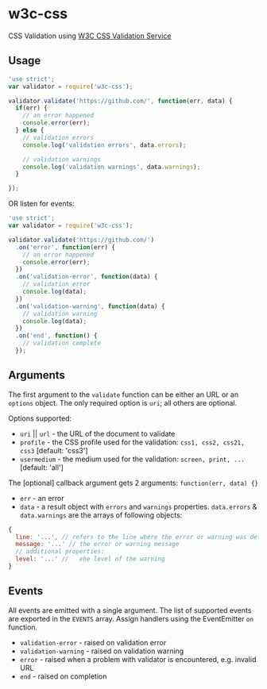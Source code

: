 w3c-css
=======

CSS Validation using [W3C CSS Validation Service](http://jigsaw.w3.org/css-validator/)

## Usage

```javascript
'use strict';
var validator = require('w3c-css');

validator.validate('https://github.com/', function(err, data) {
  if(err) {
    // an error happened
    console.error(err);
  } else {
    // validation errors
    console.log('validation errors', data.errors);

    // validation warnings
    console.log('validation warnings', data.warnings);
  }

});

```

OR listen for events:

```javascript
'use strict';
var validator = require('w3c-css');

validator.validate('https://github.com/')
  .on('error', function(err) {
    // an error happened
    console.error(err);
  })
  .on('validation-error', function(data) {
    // validation error
    console.log(data);
  })
  .on('validation-warning', function(data) {
    // validation warning
    console.log(data);
  })
  .on('end', function() {
    // validation complete
  });

```

## Arguments

The first argument to the `validate` function can be either an URL or an `options` object. The only required option is `uri`; all others are optional.

Options supported:
* `uri` || `url` - the URL of the document to validate
* `profile` - the CSS profile used for the validation: `css1, css2, css21, css3` [default: 'css3']
* `usermedium` - the medium used for the validation: `screen, print, ...` [default: 'all']


The  [optional] callback argument gets 2 arguments: `function(err, data) {}`

* `err` - an error
* `data` - a result object with `errors` and `warnings` properties. `data.errors` & `data.warnings` are the arrays of following objects:


```javascript
{
  line: '...', // refers to the line where the error or warning was detected
  message: '...' // the error or warning message
  // additional properties:
  level: '...' //	еhe level of the warning
}
```

## Events

All events are emitted with a single argument. The list of supported events are exported in the
`EVENTS` array. Assign handlers using the EventEmitter `on` function.

* `validation-error` - raised on validation error
* `validation-warning` - raised on validation warning
* `error` - raised when a problem with validator is encountered, e.g. invalid URL
* `end` - raised on completion
